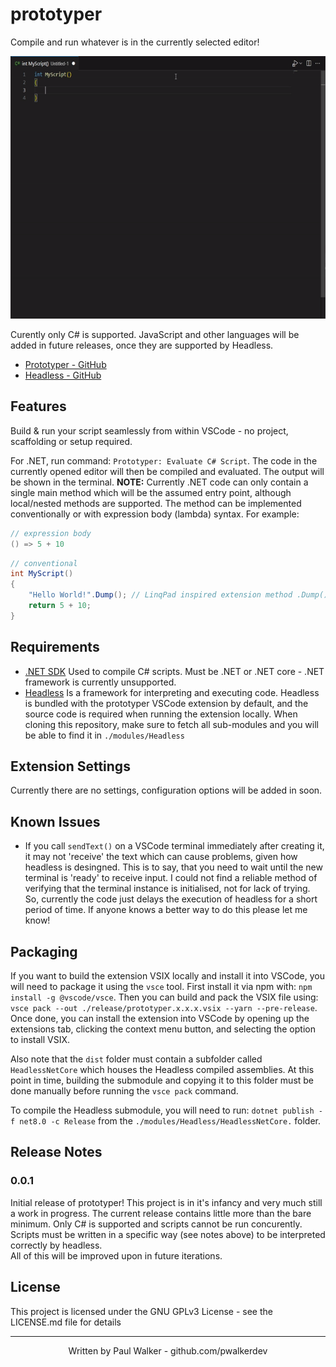 # prototyper

Compile and run whatever is in the currently selected editor!

[<img src="src/images/conventional-example.gif" width="600" height="420" alt="Prototyper Demo" />](src/images/conventional-example.gif)

Curently only C# is supported. JavaScript and other languages will be added in future releases, once they are supported by Headless.

- [Prototyper - GitHub](https://github.com/pwalkerdev/prototyper)
- [Headless - GitHub](https://github.com/pwalkerdev/Headless)

## Features

Build & run your script seamlessly from within VSCode - no project, scaffolding or setup required.

For .NET, run command: `Prototyper: Evaluate C# Script`. The code in the currently opened editor will then be compiled and evaluated. The output will be shown in the terminal.
**NOTE:** Currently .NET code can only contain a single main method which will be the assumed entry point, although local/nested methods are supported. The method can be implemented conventionally or with expression body (lambda) syntax. For example:

```csharp
// expression body
() => 5 + 10
```

```csharp
// conventional
int MyScript()
{
    "Hello World!".Dump(); // LinqPad inspired extension method .Dump() can be invoked to get output from a unit of work
    return 5 + 10;
}
```

## Requirements

- [.NET SDK](https://dotnet.microsoft.com/en-us/download/dotnet) Used to compile C# scripts. Must be .NET or .NET core - .NET framework is currently unsupported.
- [Headless](https://github.com/pwalkerdev/Headless) Is a framework for interpreting and executing code. Headless is bundled with the prototyper VSCode extension by default, and the source code is required when running the extension locally. When cloning this repository, make sure to fetch all sub-modules and you will be able to find it in `./modules/Headless`

## Extension Settings

Currently there are no settings, configuration options will be added in soon.

## Known Issues

- If you call `sendText()` on a VSCode terminal immediately after creating it, it may not 'receive' the text which can cause problems, given how headless is desingned. This is to say, that you need to wait until the new terminal is 'ready' to receive input. I could not find a reliable method of verifying that the terminal instance is initialised, not for lack of trying. So, currently the code just delays the execution of headless for a short period of time. If anyone knows a better way to do this please let me know!

## Packaging

If you want to build the extension VSIX locally and install it into VSCode, you will need to package it using the `vsce` tool. First install it via npm with: `npm install -g @vscode/vsce`. Then you can build and pack the VSIX file using: `vsce pack --out ./release/prototyper.x.x.x.vsix --yarn --pre-release`. Once done, you can install the extension into VSCode by opening up the extensions tab, clicking the context menu button, and selecting the option to install VSIX.

Also note that the `dist` folder must contain a subfolder called `HeadlessNetCore` which houses the Headless compiled assemblies. At this point in time, building the submodule and copying it to this folder must be done manually before running the `vsce pack` command.

To compile the Headless submodule, you will need to run: `dotnet publish -f net8.0 -c Release` from the `./modules/Headless/HeadlessNetCore.` folder.

## Release Notes

### 0.0.1

Initial release of prototyper! This project is in it's infancy and very much still a work in progress. The current release contains little more than the bare minimum. Only C# is supported and scripts cannot be run concurently. Scripts must be written in a specific way (see notes above) to be interpreted correctly by headless.  
All of this will be improved upon in future iterations.

## License

This project is licensed under the GNU GPLv3 License - see the LICENSE.md file for details

---
  
<p align="center">
  Written by Paul Walker - github.com/pwalkerdev
</p>
